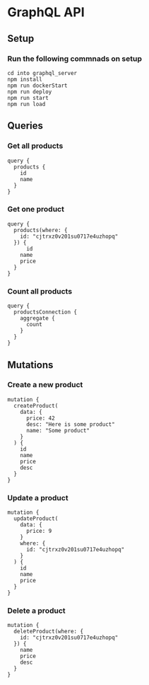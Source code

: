 # GraphQL API

## Setup

### Run the following commnads on setup
```
cd into graphql_server
npm install
npm run dockerStart
npm run deploy
npm run start
npm run load
```
## Queries

### Get all products
```
query {
  products {
    id
    name
  }
}
```
### Get one product
```
query {
  products(where: {
    id: "cjtrxz0v201su0717e4uzhopq"
  }) {
	  id
    name
    price
  }
}
```
### Count all products
```
query {
  productsConnection {
    aggregate {
      count
    }
  }
}
```
## Mutations

### Create a new product
```
mutation {
  createProduct(
    data: {
      price: 42
      desc: "Here is some product"
      name: "Some product"
    }
  ) {
    id
    name
    price
    desc
  }
}
```
### Update a product
```
mutation {
  updateProduct(
    data: {
      price: 9
    }
    where: {
      id: "cjtrxz0v201su0717e4uzhopq"
    }
  ) {
    id
    name
    price
  }
}
```
### Delete a product
```
mutation {
  deleteProduct(where: {
    id: "cjtrxz0v201su0717e4uzhopq"
  }) {
    name
    price
    desc
  }
}
```
